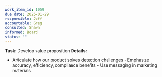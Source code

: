 ```yaml
---
work_item_id: 1059
due date: 2025-01-29
responsible: Jeff
accountable: Greg
consulted: Shawn
informed: Board
status: ""
---
```


**Task:** Develop value proposition
**Details:**
- Articulate how our product solves detection challenges - Emphasize accuracy, efficiency, compliance benefits - Use messaging in marketing materials
